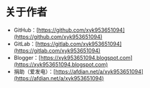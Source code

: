 # 关于作者
* GitHub：[https://github.com/xyk953651094](https://github.com/xyk953651094)
* GitLab：[https://gitlab.com/xyk953651094](https://gitlab.com/xyk953651094)
* Blogger：[https://xyk953651094.blogspot.com](https://xyk953651094.blogspot.com)
* 捐助（爱发电）：[https://afdian.net/a/xyk953651094](https://afdian.net/a/xyk953651094)

